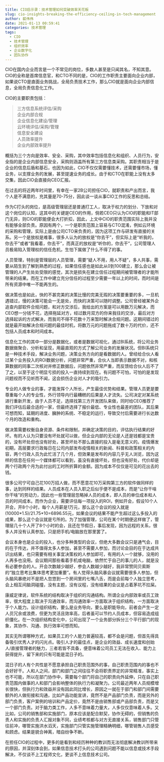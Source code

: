 ```yaml
---
title: CIO启示录：技术管理如何突破效率天花板
slug: cio-insights-breaking-the-efficiency-ceiling-in-tech-management
author: 裴伟伟
date: 2021-01-13 00:59:41
categories: 技术管理
tags:
  - CIO
  - 技术管理
  - 组织效率
  - 企业数字化
  - 团队协作
---
```


CIO在国内企业而言是一个不常见的岗位，多数人甚至是只闻其名，不知其意。CIO的全称是首席信息官，和CTO不同的是，CIO的工作职责主要面向企业内部，如果说CTO是直面业务挑战，全局负责技术工作，那么CIO就是面向企业内部信息，全局负责信息化工作。

CIO的主要职责包括：

> 三方信息系统评估/采购  
> 企业内部合规  
> 企业信息化建设/管理  
> 云环境评估/采购/管理  
> 信息安全建设  
> 人员效率提升  
> 企业内部效率提升

概括为三个方向是效率、安全、采购，其中效率包括信息化和组织、人员行为，安全指的是企业内部信息安全，采购则涵盖所有第三方信息类采购。其职责相当于是企业的信息后盾和基石，也因为如此，CIO不仅仅需要懂技术，还需要懂市场，懂业务，以支撑业务的发展，甚至提速业务的成长。由于和CTO在职能上没有太多交集，因此CIO会直接向CEO汇报。

在过去的将近两年时间里，有幸在一家2B公司担任CIO，就职责和产出而言，我个人是不满意的，充其量是70-75分，因此谈一谈从事CIO工作的反思和总结。

作为C打头的岗位，是高级管理层还是普通打工人，取决于权力的划分、下放和对这个岗位的认知，这其中的关键是CEO的作用，倘若CEO只认为CIO的职能和IT部门无异，则CIO的职能便会大打折扣，因此，上文中CIO的职责范围实际上我并没有能够全部负责。原因有两个，一个是职责范围上容易与CTO混淆，例如云环境的采购和管理，实际上是由公司CTO来负责的，因为这项工作与研发有直接的关系。另一个是放权是难事，很多人认为的放权是“你去干”，但实际上是“听我的，你去干”或者“我看着，你去干”，而真正的放权是“听你的，你去干”，公司管理人员极易陷入管理权的信任危机，生怕下属做了什么不得了的事。

人员管理，特别是管理层的人员管理，需要“疑人不用，用人不疑”，多人共事，需要从陌生到了解到熟悉的过程，如果信任感也是如此从0到100建立，那么会让被管理的人产生处处受限的感觉，其次是损失在建立信任过程期间被管理者的才能所带来的结果。而在工作中建立充分信任的过程至少需要一年以上的时间，而时间是所有资源中唯一不能再生的。

做决策也是如此，快的不甚完美的决策比慢的完美无瑕的决策要重要的多，一旦机遇错过，慢的决策可能会一无是处，而快的决策可以随时调整。公司曾经被某外企追查内部软件合规问题，和对方交涉后，我给出的方案是可以用数万元解决，而CEO想一分钱不花，选择拖延对方，经过数月双方的你来我往的交涉，最后对方选择起诉的方式解决，而我司不得不花数十万来暂时解决合规问题。这期间错过的就是最开始解决合规问题的最佳时机，将数万元的问题拖成了数十万的代价，还不包括人员成本和时间成本。

信息化工作的其中一部分是数据化，或者是数据可视化，通过BI系统，将公司业务数据做聚合、分析和呈现，用最直观的方式了解公司业务的发展状况。但BI系统只是一种技术手段，解决业务问题，决策业务方向的是看数据的人。曾经给合伙人看过某个业务投入的ROI数据分析，问题非常严重，合伙人当即表示数据不对，和核算数据的同事二次核对并修正数据后，问题依然非常严重，而反馈给合伙人后不了了之，以至于这个明显亏损的投入一直持续到现在。有问题不可怕，可怕的是发现问题视而不见听而不闻，这会损伤企业对人才的吸引力。

专业的人做专业的事，才能发挥个人所长，产生最佳优势和结果。管理人员更是要尊重每个人的专业性，外行领导内行最糟糕的后果是人才流失。公司决定对某系统进行重新开发，由于人员不足，选择找第三方开发团队来做，同时给CEO推荐了我们评估后最合适的一家，但最终选择了报价最低、专业性也最差的团队，其后果可想而知，延期的进度、臃肿的系统、不稳定的运行，导致交付后需要进行长达数个月的改造和重构。

做决策需要权衡自身资源、条件和限制，并确定决策的目的，评估执行结果的好坏。有的人认为只要没有坏处就可以做，但企业内部的无论是人还是钱都是宝贵的，没有坏处但也没有好处，甚至坏处不那么直接的投入是毫无意义的。疫情爆发初期，高层要求行政每日在公司内部发布疫情相关的新闻、科普和政策相关的内容，两个行政人员为此忙活了几个月，但效果是发布的内容几乎无人浏览，因为这样的信息在任何一个媒体都可以看到，虽没有直接坏处，但也没有好处，代价却是两个行政两个月为此付出的工时所折算的金额。因为成本不仅仅是可见的花出去的钱。

很多公司宁可自己花100万招人做，而不愿意花10万采购第三方的软件做同样的事，达到同样的结果。人员成本在人员入职之后似乎便不是成本，而是“让你干啥你干啥”的劳动力，因此也一些管理层忽略掉人员的成本，即人员的单位成本和人员的时间成本。而作为企业，需要评估每一项投入的ROI，例如开会，假设10个人开会，开8个小时，每个人月薪是1万元，那么这个会议的投入就是(10000\*1.5)/21.75\*10=6896.55元，如果会议的结果不能产生超过这么多投入的成果，那么这个会议就是亏所的。为了加强管理，公司在某个时期便这样做了，管理层几十个人开了8个小时的会，且还在节假日，事后发现，因为远程的关系，很多人并没有认真参加，只是把手机/电脑放在那里罢了。

会议本身也是企业的投入，也分多种类型的会议，但绝大多数会议只是通气会，目的在于传达，并不值得太多人参加，甚至不需要人参加，而讨论会目的在于达成共识出结果，也只需要有相关事宜决策权的人参加即可，有用的人一个就够，没用的人再多也没用。会议期间那些看着手机或电脑，依然忙于自己的事儿的人，就是没有必要参会的人。开会次数越少越好，参会人数越少越好，我非常赞同贝索斯的“独立思考比集体思考更加重要”。有人觉得头脑风暴会议就需要很多人参加，但头脑风暴绝对不是把人忽悠到一个房间里的七嘴八舌，而是会前每个人独立思考，会上相互间脑洞碰撞，没有主题，没有议程，没有结果的会议是占着茅坑不拉屎。

康威定律说，软件系统的结构取决于组织的沟通结构。所谓企业内部效率或员工效率，很大程度上取决于沟通效率，而沟通效率一方面取决于组织结构，一方面取决于个人能力。设计组织结构，要么是业务导向，要么是职能导向，前者会产生一定人员冗余或浪费，但更为灵活且效率高，后者虽可以节约人员成本，但容易造成组织僵化。在一次组织结构变化中，公司出现了一个业务部分拆分三个平行部门的现象，其协作、沟通、执行效率可想而知。

其实无所谓哪种方式，如果员工的个人能力普遍较高，都不会是问题，但首先得具备吸引优秀人才的闪光点。吸引人才的最佳点，是企业的效益、成长速度和创始人/直接管理者的魅力，三者若皆不具备，便意味着公司员工无法在收入、能力上获得提升，留下来的只有可能是混日子的。

混日子的人有个共性是不愿意承担自己职责范围外的事，自己职责范围内的事也不会好好干。人和人之间，部门和部门之间往往不会将职责界定的非常精准，事实上也不可能，所以在部门协作中，需要每个部门将自己的职责向外延伸，只在自己职责范围内做事的人和部门会影响整体的执行力和凝聚力。公司最近两年人员规模增长很快，但执行力和效益并没有因此同比增长，原因之一就在于部门和部门间需要额外的人做衔接和沟通，比如产品功能宣讲，竟然不是产品部门负责，而是另外的部门负责，客户案例的培训和产品定价，竟然不是由销售部或产品部负责，而是又一个部门负责。对于脑力类工作，人多不意味着力量大，人多仅仅意味着人多。又比如，公司的销售部和实施部门，原本应该是配合默契，协作无碍的，但销售的负责人和实施的负责人汇报对象不同，业绩考核都与对方无直接关系，销售部门只管往前冲，哪管实施洪水滔天，实施部门只管实施管理精确明细，哪管销售人员感受和顾虑。结果是貌合神离，暗自纷争不断。

在担任CIO的过程中，更多的是看到和经历种种的教训而无法彻底解决教训所带来的原因，并深刻体会到，如果信息技术打头的公司遇到问题不能以信息或技术手段解决，不仅谈不上工程师文化，更谈不上信息技术公司。
